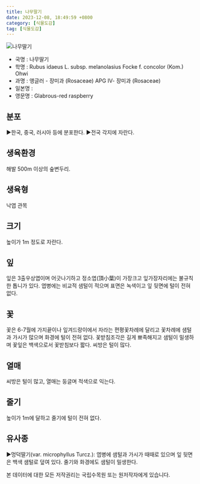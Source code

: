 ```yaml
---
title: 나무딸기
date: 2023-12-08, 18:49:59 +0800
category: [식물도감]
tag: [식물도감]
---
```




![나무딸기](http://www.nature.go.kr/fileUpload/plants/basic/Rosaceae/Rubus/10702/10702_1_th2.jpg)
- 국명 : 나무딸기
- 학명 : Rubus idaeus L. subsp. melanolasius Focke f. concolor (Kom.) Ohwi
- 과명 : 앵글러 - 장미과 (Rosaceae) APG Ⅳ- 장미과 (Rosaceae)
- 일본명 : 
- 영문명 : Glabrous-red raspberry


## 분포
▶한국, 중국, 러시아 등에 분포한다.▶전국 각지에 자란다.
## 생육환경
해발 500m 이상의 숲변두리.
## 생육형
낙엽 관목
## 크기
높이가 1m 정도로 자란다.
## 잎
잎은 3출우상엽이며 어긋나기하고 정소엽(頂小葉)이 가장크고 잎가장자리에는 불규칙한 톱니가 있다. 엽병에는 비교적 샘털이 적으며 표면은 녹색이고 잎 뒷면에 털이 전혀 없다.
## 꽃
꽃은 6-7월에 가지끝이나 잎겨드랑이에서 자라는 편평꽃차례에 달리고 꽃차례에 샘털과 가시가 많으며 화경에 털이 전혀 없다. 꽃받침조각은 길게 뾰족해지고 샘털이 밀생하며 꽃잎은 백색으로서 꽃받침보다 짧다. 씨방은 털이 많다.
## 열매
씨방은 털이 많고, 열매는 둥글며 적색으로 익는다.
## 줄기
높이가 1m에 달하고 줄기에 털이 전혀 없다.
## 유사종
▶멍덕딸기(var. microphyllus Turcz.): 엽병에 샘털과 가시가 때때로 있으며 잎 뒷면은 백색 샘털로 덮여 있다. 줄기와 화경에도 샘털이 밀생한다.






본 데이터에 대한 모든 저작권리는 국립수목원 또는 원저작자에게 있습니다.
